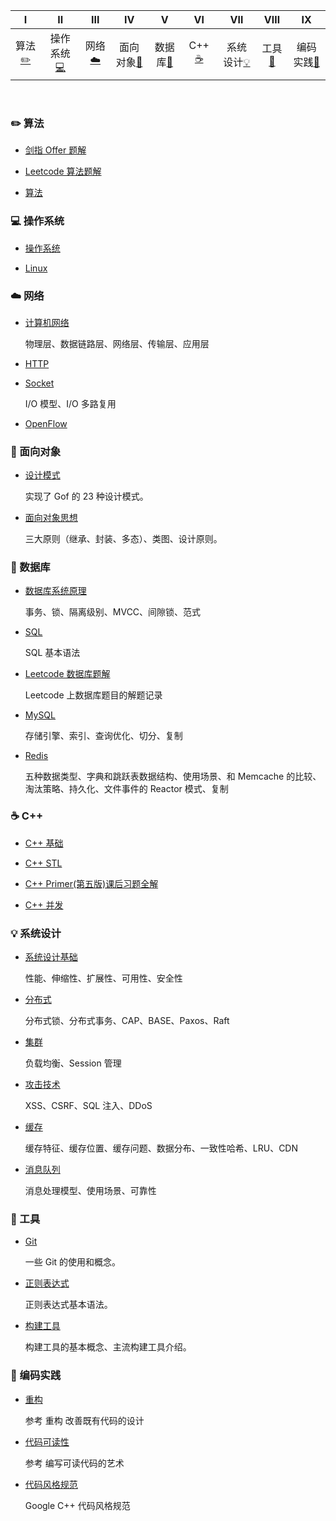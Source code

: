 | Ⅰ | Ⅱ | Ⅲ | Ⅳ | Ⅴ | Ⅵ | Ⅶ | Ⅷ | Ⅸ  |
| :--------: | :---------: | :---------: | :---------: | :---------: | :---------:| :---------: | :-------: | :-------:|
| 算法[:pencil2:](#pencil2-算法) | 操作系统[:computer:](#computer-操作系统)|网络[:cloud:](#cloud-网络) | 面向对象[:couple:](#couple-面向对象) |数据库[:floppy_disk:](#floppy_disk-数据库)| C++ [:coffee:](#coffee-C++)| 系统设计[:bulb:](#bulb-系统设计)| 工具[:hammer:](#hammer-工具)| 编码实践[:speak_no_evil:](#speak_no_evil-编码实践)|

<br>

### :pencil2: 算法

- [剑指 Offer 题解](https://github.com/LuckyGrx/Coding-Interviews)

  

- [Leetcode 算法题解](https://github.com/LuckyGrx/LeetCode-Algorithms)


  
 - [算法]()



### :computer: 操作系统

- [操作系统]()

  

- [Linux]()



### :cloud: 网络 

- [计算机网络]()

  物理层、数据链路层、网络层、传输层、应用层

- [HTTP]()

- [Socket]()

  I/O 模型、I/O 多路复用

- [OpenFlow](https://github.com/LuckyGrx/CS-Notes/tree/master/Notes/OpenFlow.md)

### :couple: 面向对象

- [设计模式]()

  实现了 Gof 的 23 种设计模式。

- [面向对象思想]()

  三大原则（继承、封装、多态）、类图、设计原则。

### :floppy_disk: 数据库 

- [数据库系统原理]()

  事务、锁、隔离级别、MVCC、间隙锁、范式

- [SQL]()

  SQL 基本语法

- [Leetcode 数据库题解](https://github.com/LuckyGrx/LeetCode-Database)

  Leetcode 上数据库题目的解题记录

- [MySQL]()

  存储引擎、索引、查询优化、切分、复制

- [Redis]()

  五种数据类型、字典和跳跃表数据结构、使用场景、和 Memcache 的比较、淘汰策略、持久化、文件事件的 Reactor 模式、复制

### :coffee: C++
- [C++ 基础]()

- [C++ STL]()

- [C++ Primer(第五版)课后习题全解](https://github.com/LuckyGrx/CppPrimer)

- [C++ 并发]()


### :bulb: 系统设计 

- [系统设计基础]()

  性能、伸缩性、扩展性、可用性、安全性

- [分布式]()

  分布式锁、分布式事务、CAP、BASE、Paxos、Raft

- [集群]()

  负载均衡、Session 管理

- [攻击技术]()

  XSS、CSRF、SQL 注入、DDoS

- [缓存]()

  缓存特征、缓存位置、缓存问题、数据分布、一致性哈希、LRU、CDN

- [消息队列]()

  消息处理模型、使用场景、可靠性

### :hammer: 工具 

- [Git](https://github.com/LuckyGrx/CS-Notes/tree/master/Notes/Git.md)

  一些 Git 的使用和概念。

- [正则表达式]()

  正则表达式基本语法。

- [构建工具]()

  构建工具的基本概念、主流构建工具介绍。

### :speak_no_evil: 编码实践 

- [重构]()

  参考 重构 改善既有代码的设计

- [代码可读性]()

  参考 编写可读代码的艺术

- [代码风格规范](https://github.com/LuckyGrx/CS-Notes/tree/master/Notes/代码风格规范.md)

  Google C++ 代码风格规范

